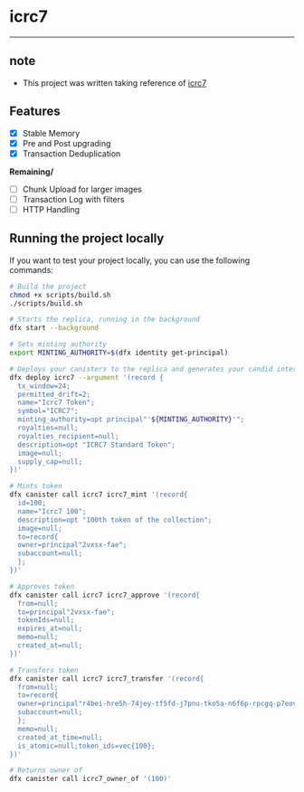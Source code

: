 # icrc7
---
## note
- This project was written taking reference of [icrc7](https://github.com/dfinity/ICRC/blob/main/ICRCs/ICRC-7/ICRC-7.md)

## Features
- [x] Stable Memory
- [x] Pre and Post upgrading
- [x] Transaction Deduplication

<strong>Remaining/</strong>
- [ ] Chunk Upload for larger images
- [ ] Transaction Log with filters
- [ ] HTTP Handling

## Running the project locally

If you want to test your project locally, you can use the following commands:

```bash
# Build the project
chmod +x scripts/build.sh
./scripts/build.sh

# Starts the replica, running in the background
dfx start --background

# Sets minting authority
export MINTING_AUTHORITY=$(dfx identity get-principal)

# Deploys your canisters to the replica and generates your candid interface
dfx deploy icrc7 --argument '(record {
  tx_window=24;
  permitted_drift=2;
  name="Icrc7 Token";
  symbol="ICRC7";
  minting_authority=opt principal"'${MINTING_AUTHORITY}'";
  royalties=null;
  royalties_recipient=null;    
  description=opt "ICRC7 Standard Token";
  image=null;    
  supply_cap=null;    
})'

# Mints token
dfx canister call icrc7 icrc7_mint '(record{
  id=100;
  name="Icrc7 100";
  description=opt "100th token of the collection";
  image=null;
  to=record{
  owner=principal"2vxsx-fae";
  subaccount=null;
  };
})'

# Approves token
dfx canister call icrc7 icrc7_approve '(record{
  from=null;
  to=principal"2vxsx-fae";
  tokenIds=null;
  expires_at=null;
  memo=null;
  created_at=null;
})'

# Transfers token
dfx canister call icrc7 icrc7_transfer '(record{
  from=null;
  to=record{
  owner=principal"r4bei-hre5h-74jey-tf5fd-j7pnu-tko5a-n6f6p-rpcgq-p7eov-q6gyk-vae";
  subaccount=null;
  };
  memo=null;
  created_at_time=null;
  is_atomic=null;token_ids=vec{100}; 
})'

# Returns owner of
dfx canister call icrc7_owner_of '(100)'
```